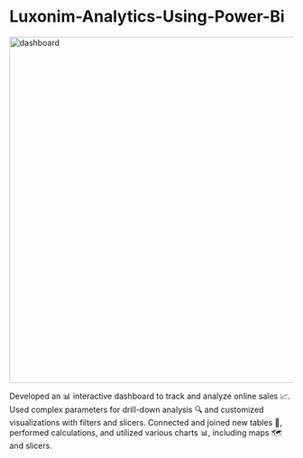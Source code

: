 # Luxonim-Analytics-Using-Power-Bi
<img width="614" alt="dashboard" src="https://github.com/nimrafaryal/Luxonim-Analytics-Using-Power-Bi/assets/135431065/4d79b9b7-b27c-412c-81c9-3df82c6b1eba">

Developed an 📊 interactive dashboard to track and analyze online sales 📈. Used complex parameters for drill-down analysis 🔍 and customized visualizations with filters and slicers. Connected and joined new tables 🔗, performed calculations, and utilized various charts 📊, including maps 🗺️ and slicers.

